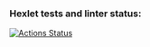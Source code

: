 ### Hexlet tests and linter status:
[![Actions Status](https://github.com/DenisZoloteev/frontend-project-44/actions/workflows/hexlet-check.yml/badge.svg)](https://github.com/DenisZoloteev/frontend-project-44/actions)